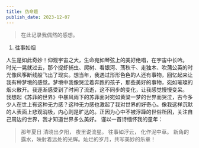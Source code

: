 ```yaml
---
title: 伪命题
publish_date: 2023-12-07
---
```


 > 在此记录我偶然的感想。

1. 往事如烟

人生是如此奇妙！仰观宇宙之大，生命宛如琴弦上的美好绝唱，在宇宙中长吟。
时光一晃就过去，那个捉虾捕虫、爬树、看银河、荡秋千、走独木、吹蒲公英的时光像风筝断线般飞出了现实。想当年，我遇过形形色色的人还有事物，回忆起来让我有种梦境的感觉。梦境中我像哭泣着奔跑的孩子，那些美好的事物，宛如璀璨的烟火散开。我逐渐感受到了时间了流逝，这不同步的变化，让我感觉慢慢变呆。
我想起《苏菲的世界》中暴风雨下的苏菲面对宛如黄粱一梦的世界而哭泣，古今多少人在世上有这种无力感？这种无力感也激起了我对世界的好奇心。像我这样沉默的人表面上悲观消极，内心则是旷达的。正因为心中不被浮躁的世俗所困，关注自己周边的世界，我才知道世界多么美好。
谨以一首诗缅怀我的童年：
> 那年夏日
> 清晓出夕阳，
> 夜里说流星。
> 往事如浮云，
> 化作泥中草。
新角的露水，映射着远处的光辉。灿烂的岁月，共写美妙的乐章！
